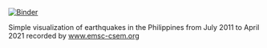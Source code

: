 [![Binder](https://mybinder.org/badge_logo.svg)](https://mybinder.org/v2/gh/miguel123-gis/PH-earthquakes-visualization/HEAD?urlpath=https%3A%2F%2Fgithub.com%2Fmiguel123-gis%2FPH-earthquakes-visualization%2Fblob%2Fmaster%2Fplot_earthquakes_csv_cartopy.ipynb)

Simple visualization of earthquakes in the Philippines from July 2011 to April 2021 recorded by www.emsc-csem.org
